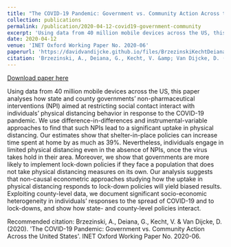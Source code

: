 ```yaml
---
title: "The COVID-19 Pandemic: Government vs. Community Action Across the United States"
collection: publications
permalink: /publication/2020-04-12-covid19-government-community
excerpt: 'Using data from 40 million mobile devices across the US, this paper analyses how state and county governments’ non-pharmaceutical interventions (NPI) aimed at restricting social contact interact with individuals’ physical distancing behavior in response to the COVID-19 pandemic. We use difference-in-differences and instrumental-variable approaches to find that such NPIs lead to a significant uptake in physical distancing. Our estimates show that shelter-in-place policies can increase time spent at home by as much as 39%. Nevertheless, individuals engage in limited physical distancing even in the absence of NPIs, once the virus takes hold in their area. Moreover, we show that governments are more likely to implement lock-down policies if they face a population that does not take physical distancing measures on its own. Our analysis suggests that non-causal econometric approaches studying how the uptake in physical distancing responds to lock-down policies will yield biased results. Exploiting county-level data, we document significant socio-economic heterogeneity in individuals’ responses to the spread of COVID-19 and to lock-downs, and show how state- and county-level policies interact.'
date: 2020-04-12
venue: 'INET Oxford Working Paper No. 2020-06'
paperurl: 'https://davidvandijcke.github.io/files/BrzezinskiKechtDeianaVanDijcke_18042020_CEPR_2.pdf'
citation: 'Brzezinski, A., Deiana, G., Kecht, V. &amp; Van Dijcke, D. (2020). &apos;The COVID-19 Pandemic: Government vs. Community Action Across the United States&apos;. INET Oxford Working Paper No. 2020-06.'
---
```


<a href='https://davidvandijcke.github.io/files/BrzezinskiKechtDeianaVanDijcke_18042020_CEPR_2.pdf'>Download paper here</a>

Using data from 40 million mobile devices across the US, this paper analyses how state and county governments’ non-pharmaceutical interventions (NPI) aimed at restricting social contact interact with individuals’ physical distancing behavior in response to the COVID-19 pandemic. We use difference-in-differences and instrumental-variable approaches to find that such NPIs lead to a significant uptake in physical distancing. Our estimates show that shelter-in-place policies can increase time spent at home by as much as 39%. Nevertheless, individuals engage in limited physical distancing even in the absence of NPIs, once the virus takes hold in their area. Moreover, we show that governments are more likely to implement lock-down policies if they face a population that does not take physical distancing measures on its own. Our analysis suggests that non-causal econometric approaches studying how the uptake in physical distancing responds to lock-down policies will yield biased results. Exploiting county-level data, we document significant socio-economic heterogeneity in individuals’ responses to the spread of COVID-19 and to lock-downs, and show how state- and county-level policies interact.

Recommended citation: Brzezinski, A., Deiana, G., Kecht, V. & Van Dijcke, D. (2020). 'The COVID-19 Pandemic: Government vs. Community Action Across the United States'. INET Oxford Working Paper No. 2020-06.
